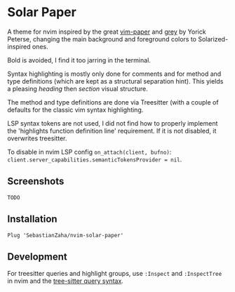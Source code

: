 # Solar Paper

A theme for nvim inspired by the great
[vim-paper](https://github.com/yorickpeterse/vim-paper) and 
[grey](https://github.com/yorickpeterse/nvim-grey) by Yorick Peterse,
changing the main background and foreground colors to Solarized-inspired ones.

Bold is avoided, I find it too jarring in the terminal.

Syntax highlighting is mostly only done for comments and for method and type definitions
(which are kept as a structural separation hint). 
This yields a pleasing <i>heading</i> then <i>section</i> visual structure.

The method and type definitions are done via Treesitter (with a couple of defaults for the
classic vim syntax highlighting.

LSP syntax tokens are not used, I did not find how to properly implement 
the 'highlights function definition line' requirement. If it is not disabled, it overwrites
treesitter.

To disable in nvim LSP config `on_attach(client, bufno)`: 
`client.server_capabilities.semanticTokensProvider = nil`.


## Screenshots

`TODO`


## Installation

    Plug 'SebastianZaha/nvim-solar-paper'


## Development
  
For treesitter queries and highlight groups, use `:Inspect` and `:InspectTree` in nvim and the 
[tree-sitter query syntax](https://tree-sitter.github.io/tree-sitter/using-parsers#query-syntax).
